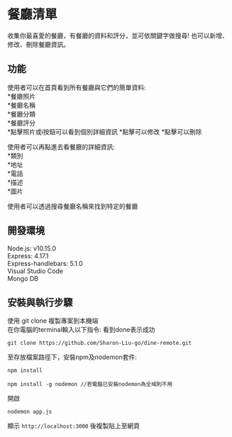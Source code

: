 # 餐廳清單
收集你最喜愛的餐廳，有餐廳的資料和評分，並可依關鍵字做搜尋! 也可以新增、修改、刪除餐廳資訊。

## 功能
使用者可以在首頁看到所有餐廳與它們的簡單資料:<br />
*餐廳照片<br />
*餐廳名稱<br />
*餐廳分類<br />
*餐廳評分<br />
*點擊照片或i按鈕可以看到個別詳細資訊
*點擊<i class="fas fa-edit mr-1"></i>可以修改
*點擊<i class="fas fa-trash-alt"></i>可以刪除

使用者可以再點進去看餐廳的詳細資訊:<br />
*類別<br />
*地址<br />
*電話<br />
*描述<br />
*圖片<br />

使用者可以透過搜尋餐廳名稱來找到特定的餐廳


## 開發環境 <br />
Node.js: v10.15.0 <br />
Express: 4.17.1<br />
Express-handlebars: 5.1.0<br />
Visual Studio Code<br />
Mongo DB<br />

## 安裝與執行步驟
使用 git clone 複製專案到本機端<br />
在你電腦的terminal輸入以下指令: 看到done表示成功<br />

```
git clone https://github.com/Sharon-Liu-go/dine-remote.git
```

至存放檔案路徑下，安裝npm及nodemon套件:
```
npm install
```
```
npm install -g nodemon //若電腦已安裝nodemon為全域則不用
```

開啟 
```
nodemon app.js
```
顯示 `http://localhost:3000` 後複製貼上至網頁

<!-- ## API Reference
restaurant API -->

















